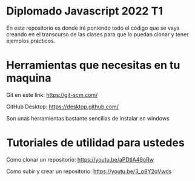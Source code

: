 # Diplomado Javascript 2022 T1

En este repositorio es donde iré poniendo todo el código que se vaya creando en el transcurso de las clases
para que lo puedan clonar y tener ejemplos prácticos. 


# Herramientas que necesitas en tu maquina
Git en este link: https://git-scm.com/

GitHub Desktop: https://desktop.github.com/

Son unas herramientas bastante sencillas de instalar en windows

# Tutoriales de utilidad para ustedes

Como clonar un repositorio: https://youtu.be/aPDtlA49oRw

Como subir y crear un repositorio: https://youtu.be/3_p8Y2qVwds
